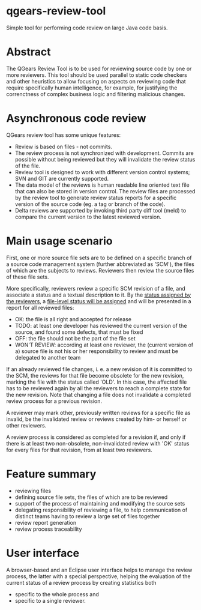 qgears-review-tool
==================

Simple tool for performing code review on large Java code basis.

# Abstract

The QGears Review Tool is to be used for reviewing source code by one or more reviewers. This tool should be used parallel to static code checkers and other heuristics to allow focusing on aspects on reviewing code that require specifically human intelligence, for example, for justifying the correnctness of complex business logic and filtering malicious changes.

# Asynchronous code review

QGears review tool has some unique features:

 * Review is based on files - not commits.
 * The review process is not synchronized with development. Commits are possible without being reviewed but they will invalidate the review status of the file.
 * Review tool is designed to work with different version control systems; SVN and GIT are currently supported.
 * The data model of the reviews is human readable line oriented text file that can also be stored in version control. The review files are processed by the review tool to generate review status reports for a specific version of the source code (eg. a tag or branch of the code).
 * Delta reviews are supported by invoking third party diff tool (meld) to compare the current version to the latest reviewed version.

# Main usage scenario

First, one or more source file sets are to be defined on a specific branch of a source code management system (further abbreviated as 'SCM'), the files of which are the subjects to reviews. Reviewers then review the source files of these file sets.

More specifically, reviewers review a specific SCM revision of a file, and associate a status and a textual description to it. By the [status assigned by the reviewers](hu.qgears.review/src/hu/qgears/review/model/EReviewAnnotation.java), a [file-level status will be assigned](hu.qgears.review/src/hu/qgears/review/report/ReviewStatus.java) and will be presented in a report for all reviewed files:
* OK: the file is all right and accepted for release
* TODO: at least one developer has reviewed the current version of the source, and found some defects, that must be fixed
* OFF: the file should not be the part of the file set
* WON'T REVIEW: according at least one reviewer, the (current version of a) source file is not his or her responsibility to review and must be delegated to another team

If an already reviewed file changes, i. e. a new revision of it is committed to the SCM, the reviews for that file become obsolete for the new revision, marking the file with the status called 'OLD'. In this case, the affected file has to be reviewed again by all the reviewers to reach a complete state for the new revision. Note that changing a file does not invalidate a completed review process for a previous revision.

A reviewer may mark other, previously written reviews for a specific file as invalid, be the invalidated review or reviews created by him- or herself or other reviewers.

A review process is considered as completed for a revision if, and only if there is at least two non-obsolete, non-invalidated review with 'OK' status for every files for that revision, from at least two reviewers.

# Feature summary

* reviewing files
* defining source file sets, the files of which are to be reviewed
* support of the process of maintaining and modifying the source sets
* delegating responsibility of reviewing a file, to help communication of distinct teams having to review a large set of files together 
* review report generation
* review process traceability

# User interface

A browser-based and an Eclipse user interface helps to manage the review process, the latter with a special perspective, helping the evaluation of the current status of a review process by creating statistics both
* specific to the whole process and 
* specific to a single reviewer.
